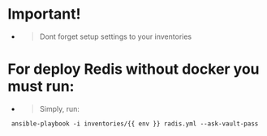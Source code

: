 # Important!

- > Dont forget setup settings to your inventories

# For deploy Redis without docker you must run: 

- > Simply, run:

`` ansible-playbook -i inventories/{{ env }} radis.yml --ask-vault-pass``